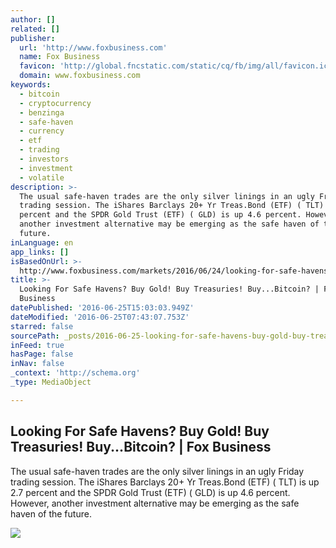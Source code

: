 ```yaml
---
author: []
related: []
publisher:
  url: 'http://www.foxbusiness.com'
  name: Fox Business
  favicon: 'http://global.fncstatic.com/static/cq/fb/img/all/favicon.ico'
  domain: www.foxbusiness.com
keywords:
  - bitcoin
  - cryptocurrency
  - benzinga
  - safe-haven
  - currency
  - etf
  - trading
  - investors
  - investment
  - volatile
description: >-
  The usual safe-haven trades are the only silver linings in an ugly Friday
  trading session. The iShares Barclays 20+ Yr Treas.Bond (ETF) ( TLT) is up 2.7
  percent and the SPDR Gold Trust (ETF) ( GLD) is up 4.6 percent. However,
  another investment alternative may be emerging as the safe haven of the
  future.
inLanguage: en
app_links: []
isBasedOnUrl: >-
  http://www.foxbusiness.com/markets/2016/06/24/looking-for-safe-havens-buy-gold-buy-treasuries-buybitcoin.html
title: >-
  Looking For Safe Havens? Buy Gold! Buy Treasuries! Buy...Bitcoin? | Fox
  Business
datePublished: '2016-06-25T15:03:03.949Z'
dateModified: '2016-06-25T07:43:07.753Z'
starred: false
sourcePath: _posts/2016-06-25-looking-for-safe-havens-buy-gold-buy-treasuries-buybit.md
inFeed: true
hasPage: false
inNav: false
_context: 'http://schema.org'
_type: MediaObject

---
```

<article style=""><h1>Looking For Safe Havens? Buy Gold! Buy Treasuries! Buy...Bitcoin? | Fox Business</h1><p>The usual safe-haven trades are the only silver linings in an ugly Friday trading session. The iShares Barclays 20+ Yr Treas.Bond (ETF) ( TLT) is up 2.7 percent and the SPDR Gold Trust (ETF) ( GLD) is up 4.6 percent. However, another investment alternative may be emerging as the safe haven of the future.</p><img src="http://global.fncstatic.com/static/cq/fb/img/all/og-fox-business.png" /></article>